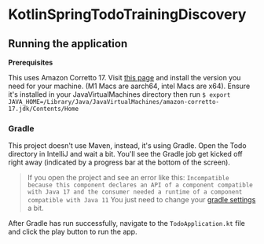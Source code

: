 # KotlinSpringTodoTrainingDiscovery

## Running the application

**Prerequisites**

This uses Amazon Corretto 17. Visit [this page](https://docs.aws.amazon.com/corretto/latest/corretto-17-ug/downloads-list.html) and install the version you need for your machine. (M1 Macs are aarch64, intel Macs are x64). Ensure it's installed in your JavaVirtualMachines directory then run `$ export JAVA_HOME=/Library/Java/JavaVirtualMachines/amazon-corretto-17.jdk/Contents/Home`

### Gradle

This project doesn't use Maven, instead, it's using Gradle. Open the Todo directory in IntelliJ and wait a bit. You'll see the Gradle job get kicked off right away (indicated by a progress bar at the bottom of the screen).

> If you open the project and see an error like this: `Incompatible because this component declares an API of a component compatible with Java 17 and the consumer needed a runtime of a component compatible with Java 11` You just need to change your [gradle settings](https://stackoverflow.com/a/75355554/9333764) a bit.

After Gradle has run successfully, navigate to the `TodoApplication.kt` file and click the play button to run the app.
